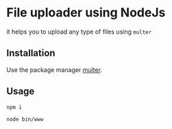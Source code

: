 # File uploader using NodeJs

it helps you to upload any type of files using `multer` 

## Installation

Use the package manager [multer](https://www.npmjs.com/package/multer).

## Usage

```
npm i

node bin/www
```